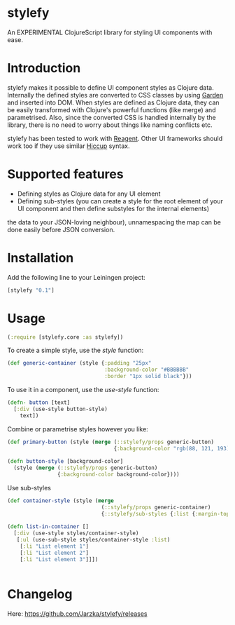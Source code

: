 # stylefy

An EXPERIMENTAL ClojureScript library for styling UI components with ease.

# Introduction

stylefy makes it possible to define UI component styles as Clojure data. Internally the defined styles are converted to CSS classes by using [Garden](https://github.com/noprompt/garden) and inserted into DOM. When styles are defined as Clojure data, they can be easily transformed with Clojure's powerful functions (like merge) and parametrised. Also, since the converted CSS is handled internally by the library, there is no need to worry about things like naming conflicts etc.

stylefy has been tested to work with [Reagent](https://github.com/reagent-project/reagent). Other UI frameworks should work too if they use similar [Hiccup](https://github.com/weavejester/hiccup) syntax.

# Supported features

- Defining styles as Clojure data for any UI element
- Defining sub-styles (you can create a style for the root element of your UI component and then define substyles for the internal elements)

the data to your JSON-loving neighbour), unnamespacing the map can be done easily before JSON conversion.

# Installation

Add the following line to your Leiningen project:

```clj
[stylefy "0.1"]
```

# Usage

```clj
(:require [stylefy.core :as stylefy])
```

To create a simple style, use the *style* function:

```clojure
(def generic-container (style {:padding "25px"
                               :background-color "#BBBBBB"
                               :border "1px solid black"}))
```

To use it in a component, use the *use-style* function:

```clojure
(defn- button [text]
  [:div (use-style button-style)
    text])
```

Combine or parametrise styles however you like:

```clojure
(def primary-button (style (merge (::stylefy/props generic-button)
                                  {:background-color "rgb(88, 121, 193)"})))
                                  
(defn button-style [background-color]
  (style (merge (::stylefy/props generic-button)
                {:background-color background-color})))
```

Use sub-styles

```clojure
(def container-style (style (merge
                              (::stylefy/props generic-container)
                              {::stylefy/sub-styles {:list {:margin-top "1em"}}})))
                              
(defn list-in-container []
  [:div (use-style styles/container-style)
   [:ul (use-sub-style styles/container-style :list)
    [:li "List element 1"]
    [:li "List element 2"]
    [:li "List element 3"]]])
    
```

# Changelog

Here: https://github.com/Jarzka/stylefy/releases
